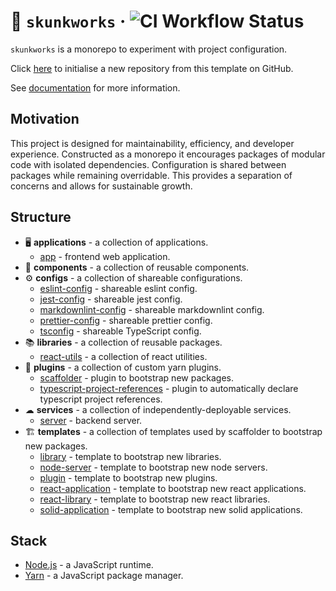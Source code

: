 # 🦨 `skunkworks` &middot; ![CI Workflow Status](https://github.com/jdanil/skunkworks/workflows/ci/badge.svg)

`skunkworks` is a monorepo to experiment with project configuration.

Click [here](https://github.com/jdanil/skunkworks/generate) to initialise a new repository from this template on GitHub.

See [documentation](docs/index.md) for more information.

## Motivation

This project is designed for maintainability, efficiency, and developer experience.
Constructed as a monorepo it encourages packages of modular code with isolated dependencies.
Configuration is shared between packages while remaining overridable.
This provides a separation of concerns and allows for sustainable growth.

## Structure

- 🖥 **applications** - a collection of applications.
  - [app](applications/app/README.md) - frontend web application.
- 🧩 **components** - a collection of reusable components.
- ⚙ **configs** - a collection of shareable configurations.
  - [eslint-config](configs/eslint-config/README.md) - shareable eslint config.
  - [jest-config](configs/jest-config/README.md) - shareable jest config.
  - [markdownlint-config](configs/markdownlint-config/README.md) - shareable markdownlint config.
  - [prettier-config](configs/prettier-config/README.md) - shareable prettier config.
  - [tsconfig](configs/tsconfig/README.md) - shareable TypeScript config.
- 📚 **libraries** - a collection of reusable packages.
  - [react-utils](libraries/react-utils/README.md) - a collection of react utilities.
- 🔌 **plugins** - a collection of custom yarn plugins.
  - [scaffolder](plugins/scaffolder/README.md) - plugin to bootstrap new packages.
  - [typescript-project-references](plugins/typescript-project-references/README.md) - plugin to automatically declare typescript project references.
- ☁ **services** - a collection of independently-deployable services.
  - [server](services/server/README.md) - backend server.
- 🏗️ **templates** - a collection of templates used by scaffolder to bootstrap new packages.
  - [library](templates/library/README.md) - template to bootstrap new libraries.
  - [node-server](templates/node-server/README.md) - template to bootstrap new node servers.
  - [plugin](templates/plugin/README.md) - template to bootstrap new plugins.
  - [react-application](templates/react-application/README.md) - template to bootstrap new react applications.
  - [react-library](templates/react-library/README.md) - template to bootstrap new react libraries.
  - [solid-application](templates/react-application/README.md) - template to bootstrap new solid applications.

## Stack

- [Node.js](https://nodejs.org/) - a JavaScript runtime.
- [Yarn](https://yarnpkg.com/) - a JavaScript package manager.
